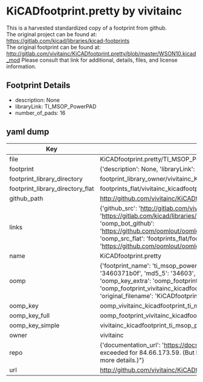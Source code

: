 # KiCADfootprint.pretty by vivitainc  
This is a harvested standardized copy of a footprint from github.  
The original project can be found at:  
https://gitlab.com/kicad/libraries/kicad-footprints  
The original footprint can be found at:
http://gitlab.com/vivitainc/KiCADfootprint.pretty/blob/master/WSON10.kicad_mod
Please consult that link for additional, details, files, and license information.  
## Footprint Details
* description: None  
* libraryLink: TI_MSOP_PowerPAD  
* number_of_pads: 16  
## yaml dump  
| Key | Value |  
| --- | --- |  
| file | KiCADfootprint.pretty/TI_MSOP_PowerPAD.kicad_mod |  
| footprint | {'description': None, 'libraryLink': 'TI_MSOP_PowerPAD', 'number_of_pads': 16} |  
| footprint_library_directory | footprint_library_owner/vivitainc_KiCADfootprint.pretty |  
| footprint_library_directory_flat | footprints_flat/vivitainc_kicadfootprint_ti_msop_powerpad/working |  
| github_path | http://github.com/vivitainc/KiCADfootprint.pretty/blob/master/TI_MSOP_PowerPAD.kicad_mod |  
| links | {'github_src': 'http://gitlab.com/vivitainc/KiCADfootprint.pretty/blob/master/WSON10.kicad_mod', 'github_src_repo': 'https://gitlab.com/kicad/libraries/kicad-footprints', 'oomp_bot': 'footprints/vivitainc_kicadfootprint_ti_msop_powerpad/working', 'oomp_bot_github': 'https://github.com/oomlout/oomlout_oomp_footprint_bot/tree/main/footprints/vivitainc_kicadfootprint_ti_msop_powerpad/working', 'oomp_src_flat': 'footprints_flat/footprints_flat/vivitainc_kicadfootprint_ti_msop_powerpad/working', 'oomp_src_flat_github': 'https://github.com/oomlout/oomlout_oomp_footprint_src/tree/main/footprints_flat/vivitainc_kicadfootprint_ti_msop_powerpad/working'} |  
| name | KiCADfootprint.pretty |  
| oomp | {'footprint_name': 'ti_msop_powerpad', 'library_name': 'kicadfootprint', 'md5': '3460371b0f660748ec2dd99c2a2fa519', 'md5_10': '3460371b0f', 'md5_5': '34603', 'md5_6': '346037', 'oomp_key': 'oomp_vivitainc_kicadfootprint_ti_msop_powerpad', 'oomp_key_extra': 'oomp_footprint_vivitainc_kicadfootprint_ti_msop_powerpad', 'oomp_key_full': 'oomp_footprint_vivitainc_kicadfootprint_ti_msop_powerpad_346037', 'oomp_key_simple': 'vivitainc_kicadfootprint_ti_msop_powerpad', 'original_filename': 'KiCADfootprint.pretty/TI_MSOP_PowerPAD.kicad_mod', 'owner_name': 'vivitainc'} |  
| oomp_key | oomp_vivitainc_kicadfootprint_ti_msop_powerpad |  
| oomp_key_full | oomp_footprint_vivitainc_kicadfootprint_ti_msop_powerpad |  
| oomp_key_simple | vivitainc_kicadfootprint_ti_msop_powerpad |  
| owner | vivitainc |  
| repo | {'documentation_url': 'https://docs.github.com/rest/overview/resources-in-the-rest-api#rate-limiting', 'message': "API rate limit exceeded for 84.66.173.59. (But here's the good news: Authenticated requests get a higher rate limit. Check out the documentation for more details.)"} |  
| url | http://github.com/vivitainc/KiCADfootprint.pretty |  

